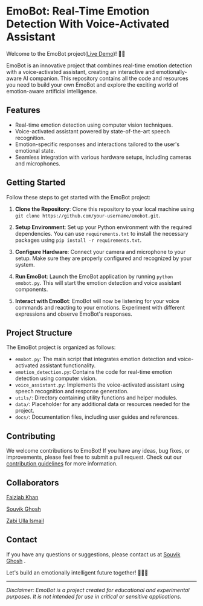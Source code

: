 # EmoBot: Real-Time Emotion Detection With Voice-Activated Assistant


Welcome to the EmoBot project([Live Demo](https://huggingface.co/spaces/FaiziK/EmoBot))! 🤖🎤

EmoBot is an innovative project that combines real-time emotion detection with a voice-activated assistant, creating an interactive and emotionally-aware AI companion. This repository contains all the code and resources you need to build your own EmoBot and explore the exciting world of emotion-aware artificial intelligence.

## Features

- Real-time emotion detection using computer vision techniques.
- Voice-activated assistant powered by state-of-the-art speech recognition.
- Emotion-specific responses and interactions tailored to the user's emotional state.
- Seamless integration with various hardware setups, including cameras and microphones.

## Getting Started

Follow these steps to get started with the EmoBot project:

1. **Clone the Repository**: Clone this repository to your local machine using `git clone https://github.com/your-username/emobot.git`.

2. **Setup Environment**: Set up your Python environment with the required dependencies. You can use `requirements.txt` to install the necessary packages using `pip install -r requirements.txt`.

3. **Configure Hardware**: Connect your camera and microphone to your setup. Make sure they are properly configured and recognized by your system.

4. **Run EmoBot**: Launch the EmoBot application by running `python emobot.py`. This will start the emotion detection and voice assistant components.

5. **Interact with EmoBot**: EmoBot will now be listening for your voice commands and reacting to your emotions. Experiment with different expressions and observe EmoBot's responses.

## Project Structure

The EmoBot project is organized as follows:

- `emobot.py`: The main script that integrates emotion detection and voice-activated assistant functionality.
- `emotion_detection.py`: Contains the code for real-time emotion detection using computer vision.
- `voice_assistant.py`: Implements the voice-activated assistant using speech recognition and response generation.
- `utils/`: Directory containing utility functions and helper modules.
- `data/`: Placeholder for any additional data or resources needed for the project.
- `docs/`: Documentation files, including user guides and references.

## Contributing

We welcome contributions to EmoBot! If you have any ideas, bug fixes, or improvements, please feel free to submit a pull request. Check out our [contribution guidelines](CONTRIBUTING.md) for more information.

## Collaborators

[Faiziab Khan](https://github.com/Faiziab)

[Souvik Ghosh](https://github.com/souvikghosh2000)

[Zabi Ulla Ismail](https://github.com/zabi-32)



## Contact

If you have any questions or suggestions, please contact us at [Souvik Ghosh](souvikghosh2000@gmail.com) .

Let's build an emotionally intelligent future together! 🌟🤖🎉

---

*Disclaimer: EmoBot is a project created for educational and experimental purposes. It is not intended for use in critical or sensitive applications.*

